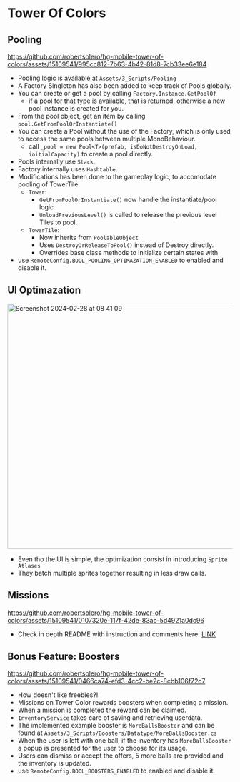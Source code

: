 # Tower Of Colors

## Pooling

https://github.com/robertsolero/hg-mobile-tower-of-colors/assets/15109541/995cc812-7b63-4b42-81d8-7cb33ee6e184

- Pooling logic is available at `Assets/3_Scripts/Pooling`
- A Factory Singleton has also been added to keep track of Pools globally.
- You can create or get a pool by calling `Factory.Instance.GetPoolOf` 
  - if a pool for that type is available, that is returned, otherwise a new pool instance is created for you.
- From the pool object, get an item by calling `pool.GetFromPoolOrInstantiate()`
- You can create a Pool without the use of the Factory, which is only used to access the same pools between multiple MonoBehaviour.
  - call `_pool = new Pool<T>(prefab, isDoNotDestroyOnLoad, initialCapacity)` to create a pool directly.
- Pools internally use `Stack`.
- Factory internally uses `Hashtable`.
- Modifications has been done to the gameplay logic, to accomodate pooling of TowerTile:
  - `Tower`:
    - `GetFromPoolOrInstantiate()` now handle the instantiate/pool logic
    - `UnloadPreviousLevel()` is called to release the previous level Tiles to pool.
  - `TowerTile`:
    - Now inherits from `PoolableObject`
    - Uses `DestroyOrReleaseToPool()` instead of Destroy directly.
    - Overrides base class methods to initialize certain states with
- use `RemoteConfig.BOOL_POOLING_OPTIMAZATION_ENABLED` to enabled and disable it.
  
## UI Optimazation

<img width="550" alt="Screenshot 2024-02-28 at 08 41 09" src="https://github.com/robertsolero/hg-mobile-tower-of-colors/assets/15109541/c3bfd6bb-f321-4145-b060-1aa2ce7b6879">

- Even tho the UI is simple, the optimization consist in introducing `Sprite Atlases`
- They batch multiple sprites together resulting in less draw calls. 

## Missions

https://github.com/robertsolero/hg-mobile-tower-of-colors/assets/15109541/0107320e-117f-42de-83ac-5d4921a0dc96

- Check in depth README with instruction and comments here: [LINK](https://github.com/robertsolero/hg-mobile-tower-of-colors/tree/main/Assets/Submodule.Missions)

## Bonus Feature: Boosters

https://github.com/robertsolero/hg-mobile-tower-of-colors/assets/15109541/0466ca74-efd3-4cc2-be2c-8cbb106f72c7

- How doesn't like freebies?! 
- Missions on Tower Color rewards boosters when completing a mission.
- When a mission is completed the reward can be claimed.
- `InventoryService` takes care of saving and retrieving userdata.
- The implemented example booster is `MoreBallsBooster` and can be found at `Assets/3_Scripts/Boosters/Datatype/MoreBallsBooster.cs`
- When the user is left with one ball, if the inventory has `MoreBallsBooster` a popup is presented for the user to choose for its usage.
- Users can dismiss or accept the offers, 5 more balls are provided and the inventory is updated.
- use `RemoteConfig.BOOL_BOOSTERS_ENABLED` to enabled and disable it.
